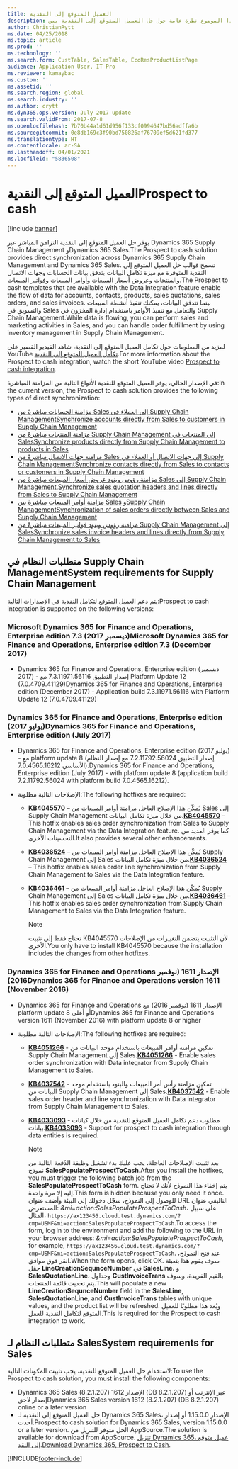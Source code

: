 ```yaml
---
title: العميل المتوقع إلى النقدية
description: يوفر هذا الموضوع نظرة عامة حول حل العميل المتوقع إلى النقدية بين Dynamics 365 Supply Chain Management وDynamics 365 Sales.
author: ChristianRytt
ms.date: 04/25/2018
ms.topic: article
ms.prod: ''
ms.technology: ''
ms.search.form: CustTable, SalesTable, EcoResProductListPage
audience: Application User, IT Pro
ms.reviewer: kamaybac
ms.custom: ''
ms.assetid: ''
ms.search.region: global
ms.search.industry: ''
ms.author: crytt
ms.dyn365.ops.version: July 2017 update
ms.search.validFrom: 2017-07-8
ms.openlocfilehash: 7b70b44a1d61d956f133cf0994647bd56adffa6b
ms.sourcegitcommit: 0e8db169c3f90bd750826af76709ef5d621fd377
ms.translationtype: HT
ms.contentlocale: ar-SA
ms.lasthandoff: 04/01/2021
ms.locfileid: "5836508"
---
```

# <a name="prospect-to-cash"></a><span data-ttu-id="7cf3a-103">العميل المتوقع إلى النقدية</span><span class="sxs-lookup"><span data-stu-id="7cf3a-103">Prospect to cash</span></span>

[!include [banner](../includes/banner.md)]

<span data-ttu-id="7cf3a-104">يوفر حل العميل المتوقع إلى النقدية التزامن المباشر عبر Dynamics 365 Supply Chain Management وDynamics 365 Sales.</span><span class="sxs-lookup"><span data-stu-id="7cf3a-104">The Prospect to cash solution provides direct synchronization across Dynamics 365 Supply Chain Management and Dynamics 365 Sales.</span></span> <span data-ttu-id="7cf3a-105">تسمح قوالب حل العميل المتوقع إلى النقدية المتوفرة مع ميزة تكامل البيانات بتدفق بيانات الحسابات وجهات الاتصال والمنتجات وعروض أسعار المبيعات وأوامر المبيعات وفواتير المبيعات.</span><span class="sxs-lookup"><span data-stu-id="7cf3a-105">The Prospect to cash templates that are available with the Data Integration feature enable the flow of data for accounts, contacts, products, sales quotations, sales orders, and sales invoices.</span></span> <span data-ttu-id="7cf3a-106">بينما تتدفق البيانات، يمكنك تنفيذ أنشطة المبيعات والتسويق في Sales والتعامل مع تنفيذ الأوامر باستخدام إدارة المخزون في Supply Chain Management.</span><span class="sxs-lookup"><span data-stu-id="7cf3a-106">While data is flowing, you can perform sales and marketing activities in Sales, and you can handle order fulfillment by using inventory management in Supply Chain Management.</span></span> 

<span data-ttu-id="7cf3a-107">لمزيد من المعلومات حول تكامل العميل المتوقع إلى النقدية‬، شاهد الفيديو القصير على YouTube [تكامل العميل المتوقع إلى النقدية](https://www.youtube.com/watch?v=AVV9x5x-XCg).</span><span class="sxs-lookup"><span data-stu-id="7cf3a-107">For more information about the Prospect to cash integration, watch the short YouTube video [Prospect to cash integration](https://www.youtube.com/watch?v=AVV9x5x-XCg).</span></span>

<span data-ttu-id="7cf3a-108">في الإصدار الحالي، يوفر العميل المتوقع للنقدية الأنواع التالية من المزامنة المباشرة:</span><span class="sxs-lookup"><span data-stu-id="7cf3a-108">In the current version, the Prospect to cash solution provides the following types of direct synchronization:</span></span>

- [<span data-ttu-id="7cf3a-109">مزامنة الحسابات مباشرةً من Sales إلى العملاء في Supply Chain Management‎</span><span class="sxs-lookup"><span data-stu-id="7cf3a-109">Synchronize accounts directly from Sales to customers in Supply Chain Management</span></span>](accounts-template-mapping-direct.md)
- [<span data-ttu-id="7cf3a-110">مزامنة المنتجات مباشرةً من Supply Chain Management إلى المنتجات في Sales‎‎</span><span class="sxs-lookup"><span data-stu-id="7cf3a-110">Synchronize products directly from Supply Chain Management to products in Sales</span></span>](products-template-mapping-direct.md)
- [<span data-ttu-id="7cf3a-111">مزامنة جهات الاتصال مباشرةً من Sales إلى جهات الاتصال أو العملاء في Supply Chain Management‎</span><span class="sxs-lookup"><span data-stu-id="7cf3a-111">Synchronize contacts directly from Sales to contacts or customers in Supply Chain Management</span></span>](contacts-template-mapping-direct.md)
- [<span data-ttu-id="7cf3a-112">مزامنة رؤوس وبنود عروض أسعار المبيعات مباشرةً من Sales إلى Supply Chain Management.</span><span class="sxs-lookup"><span data-stu-id="7cf3a-112">Synchronize sales quotation headers and lines directly from Sales to Supply Chain Management</span></span>](sales-quotation-template-mapping-sales-fin.md)
- [<span data-ttu-id="7cf3a-113">مزامنة أوامر المبيعات مباشرة بين Sales وSupply Chain Management</span><span class="sxs-lookup"><span data-stu-id="7cf3a-113">Synchronization of sales orders directly between Sales and Supply Chain Management</span></span>](sales-order-template-mapping-direct-two-ways.md)
- [<span data-ttu-id="7cf3a-114">مزامنة رؤوس وبنود فواتير المبيعات مباشرةً من Supply Chain Management إلى Sales</span><span class="sxs-lookup"><span data-stu-id="7cf3a-114">Synchronize sales invoice headers and lines directly from Supply Chain Management to Sales</span></span>](sales-invoice-template-mapping-direct.md)

## <a name="system-requirements-for-supply-chain-management"></a><span data-ttu-id="7cf3a-115">متطلبات النظام في Supply Chain Management</span><span class="sxs-lookup"><span data-stu-id="7cf3a-115">System requirements for Supply Chain Management</span></span>
<span data-ttu-id="7cf3a-116">يتم دعم العميل المتوقع لتكامل النقدية في الإصدارات التالية:</span><span class="sxs-lookup"><span data-stu-id="7cf3a-116">Prospect to cash integration is supported on the following versions:</span></span>

### <a name="microsoft-dynamics-365-for-finance-and-operations-enterprise-edition-73-december-2017"></a><span data-ttu-id="7cf3a-117">Microsoft Dynamics 365 for Finance and Operations, Enterprise edition 7.3 (ديسمبر 2017)</span><span class="sxs-lookup"><span data-stu-id="7cf3a-117">Microsoft Dynamics 365 for Finance and Operations, Enterprise edition 7.3 (December 2017)</span></span>

- <span data-ttu-id="7cf3a-118">Dynamics 365 for Finance and Operations, Enterprise edition (ديسمبر 2017) - إصدار التطبيق 7.3.11971.56116 مع Platform Update 12 (7.0.4709.41129)</span><span class="sxs-lookup"><span data-stu-id="7cf3a-118">Dynamics 365 for Finance and Operations, Enterprise edition (December 2017) - Application build 7.3.11971.56116 with Platform Update 12 (7.0.4709.41129)</span></span>

### <a name="dynamics-365-for-finance-and-operations-enterprise-edition-july-2017"></a><span data-ttu-id="7cf3a-119">Dynamics 365 for Finance and Operations, Enterprise edition (يوليو 2017)</span><span class="sxs-lookup"><span data-stu-id="7cf3a-119">Dynamics 365 for Finance and Operations, Enterprise edition (July 2017)</span></span>

- <span data-ttu-id="7cf3a-120">Dynamics 365 for Finance and Operations, Enterprise edition (يوليو 2017) - مع platform update 8 (إصدار التطبيق 7.2.11792.56024 مع إصدار النظام الأساسي 7.0.4565.16212).</span><span class="sxs-lookup"><span data-stu-id="7cf3a-120">Dynamics 365 for Finance and Operations, Enterprise edition (July 2017) - with platform update 8 (application build 7.2.11792.56024 with platform build 7.0.4565.16212).</span></span>
- <span data-ttu-id="7cf3a-121">الإصلاحات التالية مطلوبة:</span><span class="sxs-lookup"><span data-stu-id="7cf3a-121">The following hotfixes are required:</span></span>

  - <span data-ttu-id="7cf3a-122">**[KB4045570](https://fix.lcs.dynamics.com/Issue/Resolved?kb=4045570&bugId=3851320&qc=ac1145034fd04ab71ccc4d14aa012f245176712c9af7c36bb77a118726d46160)** – يُمكّن هذا الإصلاح العاجل مزامنة أوامر المبيعات من Sales إلى Supply Chain Management من خلال ميزة تكامل البيانات.</span><span class="sxs-lookup"><span data-stu-id="7cf3a-122">**[KB4045570](https://fix.lcs.dynamics.com/Issue/Resolved?kb=4045570&bugId=3851320&qc=ac1145034fd04ab71ccc4d14aa012f245176712c9af7c36bb77a118726d46160)** – This hotfix enables sales order synchronization from Sales to Supply Chain Management via the Data Integration feature.</span></span> <span data-ttu-id="7cf3a-123">كما يوفر العديد من التحسينات الأخرى.</span><span class="sxs-lookup"><span data-stu-id="7cf3a-123">It also provides several other enhancements.</span></span>
  - <span data-ttu-id="7cf3a-124">**[KB4036524](https://fix.lcs.dynamics.com/Issue/Resolved?kb=4036524&bugId=3847504&qc=e2fcfae08b1a5d5ce9f53f330e8c212b0636c375368ff7d8d9b5ec6701523ad2)** – يُمكّن هذا الإصلاح العاجل مزامنة أوامر المبيعات من Supply Chain Management إلى Sales من خلال ميزة تكامل البيانات.</span><span class="sxs-lookup"><span data-stu-id="7cf3a-124">**[KB4036524](https://fix.lcs.dynamics.com/Issue/Resolved?kb=4036524&bugId=3847504&qc=e2fcfae08b1a5d5ce9f53f330e8c212b0636c375368ff7d8d9b5ec6701523ad2)** – This hotfix enables sales order line synchronization from Supply Chain Management to Sales via the Data Integration feature.</span></span>
  - <span data-ttu-id="7cf3a-125">**[KB4036461](https://fix.lcs.dynamics.com/Issue/Resolved?kb=4036461&bugId=3847029&qc=e2fcfae08b1a5d5ce9f53f330e8c212b0636c375368ff7d8d9b5ec6701523ad2)** – يُمكّن هذا الإصلاح العاجل مزامنة أوامر المبيعات من Supply Chain Management إلى Sales من خلال ميزة تكامل البيانات.</span><span class="sxs-lookup"><span data-stu-id="7cf3a-125">**[KB4036461](https://fix.lcs.dynamics.com/Issue/Resolved?kb=4036461&bugId=3847029&qc=e2fcfae08b1a5d5ce9f53f330e8c212b0636c375368ff7d8d9b5ec6701523ad2)** – This hotfix enables sales order synchronization from Supply Chain Management to Sales via the Data Integration feature.</span></span>

    > [!NOTE]
    > <span data-ttu-id="7cf3a-126">تحتاج فقط إلى تثبيت KB4045570 لأن التثبيت يتضمن التغييرات من الإصلاحات الأخرى.</span><span class="sxs-lookup"><span data-stu-id="7cf3a-126">You only have to install KB4045570 because the installation includes the changes from other hotfixes.</span></span> 

### <a name="dynamics-365-for-finance-and-operations-version-1611-november-2016"></a><span data-ttu-id="7cf3a-127">Dynamics 365 for Finance and Operations الإصدار 1611 (نوفمبر 2016)</span><span class="sxs-lookup"><span data-stu-id="7cf3a-127">Dynamics 365 for Finance and Operations version 1611 (November 2016)</span></span>

- <span data-ttu-id="7cf3a-128">Dynamics 365 for Finance and Operations الإصدار 1611 (نوفمبر 2016) مع platform update 8 أو أعلى</span><span class="sxs-lookup"><span data-stu-id="7cf3a-128">Dynamics 365 for Finance and Operations version 1611 (November 2016)  with platform update 8 or higher</span></span>

- <span data-ttu-id="7cf3a-129">الإصلاحات التالية مطلوبة:</span><span class="sxs-lookup"><span data-stu-id="7cf3a-129">The following hotfixes are required:</span></span>

  - <span data-ttu-id="7cf3a-130">**[KB4051266](https://fix.lcs.dynamics.com/Issue/Resolved?kb=4051266&bugId=3863566&qc=ee80faaa7bc6c77b368d5eaf456c9c08e0b9fba5903a7b6fd8c13756c3a4b757)** - تمكين مزامنة أوامر المبيعات باستخدام موحد البيانات من Supply Chain Management إلى Sales.</span><span class="sxs-lookup"><span data-stu-id="7cf3a-130">**[KB4051266](https://fix.lcs.dynamics.com/Issue/Resolved?kb=4051266&bugId=3863566&qc=ee80faaa7bc6c77b368d5eaf456c9c08e0b9fba5903a7b6fd8c13756c3a4b757)** - Enable sales order synchronization with Data integrator from Supply Chain Management to Sales.</span></span> 
  - <span data-ttu-id="7cf3a-131">**[KB4037542](https://fix.lcs.dynamics.com/Issue/Resolved?kb=4037542&bugId=3848253&qc=8323b93c15280172c5ab4159e0256e37104ced1729462c91ab2f7d00cb8d419c)** - تمكين مزامنة رأس أمر المبيعات والبنود باستخدام موحد البيانات من Supply Chain Management إلى Sales.</span><span class="sxs-lookup"><span data-stu-id="7cf3a-131">**[KB4037542](https://fix.lcs.dynamics.com/Issue/Resolved?kb=4037542&bugId=3848253&qc=8323b93c15280172c5ab4159e0256e37104ced1729462c91ab2f7d00cb8d419c)** - Enable sales order header and line synchronization with Data integrator from Supply Chain Management to Sales.</span></span>
  - <span data-ttu-id="7cf3a-132">**[KB4033093](https://fix.lcs.dynamics.com/Issue/Resolved?kb=4033093&bugId=3824604&qc=bd7e15e1fb56066b3a82ce48b691cf1ffbc934a7473fa888545b2211a8d416c5)** - مطلوب دعم تكامل العميل المتوقع للنقدية من خلال كيانات بيانات.</span><span class="sxs-lookup"><span data-stu-id="7cf3a-132">**[KB4033093](https://fix.lcs.dynamics.com/Issue/Resolved?kb=4033093&bugId=3824604&qc=bd7e15e1fb56066b3a82ce48b691cf1ffbc934a7473fa888545b2211a8d416c5)** - Support for prospect to cash integration through data entities is required.</span></span>
    
    > [!NOTE]
    > <span data-ttu-id="7cf3a-133">بعد تثبيت الإصلاحات العاجلة، يجب عليك بدء تشغيل وظيفة الدُفعة التالية من نموذج **SalesPopulateProspectToCash**.</span><span class="sxs-lookup"><span data-stu-id="7cf3a-133">After you install the hotfixes, you must trigger the following batch job from the **SalesPopulateProspectToCash** form.</span></span> <span data-ttu-id="7cf3a-134">يتم إخفاء هذا النموذج لأنك لا تحتاج إليه إلا مرة واحدة.</span><span class="sxs-lookup"><span data-stu-id="7cf3a-134">This form is hidden because you only need it once.</span></span> <span data-ttu-id="7cf3a-135">للوصول إلى النموذج، سجّل دخولك إلى البيئة وأضف عنوان URL التاليفي عنوان المستعرض: *&mi=action:SalesPopulateProspectToCash*، على سبيل المثال، `https://ax123456.cloud.test.dynamics.com/?cmp=USMF&mi=action:SalesPopulateProspectToCash`.</span><span class="sxs-lookup"><span data-stu-id="7cf3a-135">To access the form, log in to the environment and add the following to the URL in your browser address: *&mi=action:SalesPopulateProspectToCash*, for example, `https://ax123456.cloud.test.dynamics.com/?cmp=USMF&mi=action:SalesPopulateProspectToCash`.</span></span> <span data-ttu-id="7cf3a-136">عند فتح النموذج، انقر فوق موافق.</span><span class="sxs-lookup"><span data-stu-id="7cf3a-136">When the form opens, click OK.</span></span> <span data-ttu-id="7cf3a-137">سوف يقوم هذا بتعبئة حقل **LineCreationSequnceNumber** في **SalesLine**، و **SalesQuotationLine**، وجداول **CustInvoiceTrans** بالقيم الفريدة، وسوف يتم تحديث قائمة المنتجات.</span><span class="sxs-lookup"><span data-stu-id="7cf3a-137">This will populate a new **LineCreationSequnceNumber** field in the **SalesLine**, **SalesQuotationLine**, and **CustInvoiceTrans** tables with unique values, and the product list will be refreshed.</span></span> <span data-ttu-id="7cf3a-138">ويُعد هذا مطلوبًا للعميل المتوقع لتكامل النقدية للعمل.</span><span class="sxs-lookup"><span data-stu-id="7cf3a-138">This is required for the Prospect to cash integration to work.</span></span>


## <a name="system-requirements-for-sales"></a><span data-ttu-id="7cf3a-139">متطلبات النظام لـ Sales</span><span class="sxs-lookup"><span data-stu-id="7cf3a-139">System requirements for Sales</span></span>

<span data-ttu-id="7cf3a-140">لاستخدام حل العميل المتوقع للنقدية، يجب تثبيت المكونات التالية:</span><span class="sxs-lookup"><span data-stu-id="7cf3a-140">To use the Prospect to cash solution, you must install the following components:</span></span>

- <span data-ttu-id="7cf3a-141">Dynamics 365 Sales الإصدار 1612 (8.2.1.207) (DB 8.2.1.207) عبر الإنترنت أو إصدار لاحق</span><span class="sxs-lookup"><span data-stu-id="7cf3a-141">Dynamics 365 Sales version 1612 (8.2.1.207) (DB 8.2.1.207) online or a later version</span></span>
- <span data-ttu-id="7cf3a-142">حل العميل المتوقع إلى النقدية لـ Dynamics 365 Sales، الإصدار 1.15.0.0 أو إصدار أحدث.</span><span class="sxs-lookup"><span data-stu-id="7cf3a-142">Prospect to cash solution for Dynamics 365 Sales, version 1.15.0.0 or a later version.</span></span> <span data-ttu-id="7cf3a-143">الحل متوفر للتنزيل من AppSource.</span><span class="sxs-lookup"><span data-stu-id="7cf3a-143">The solution is available for download from AppSource.</span></span> <span data-ttu-id="7cf3a-144">[تنزيل Dynamics 365، عميل متوقع إلى النقد](https://appsource.microsoft.com/product/dynamics-365/mscrm.c7a48b40-eed3-4d67-93ba-f2364281feb3).</span><span class="sxs-lookup"><span data-stu-id="7cf3a-144">[Download Dynamics 365, Prospect to Cash](https://appsource.microsoft.com/product/dynamics-365/mscrm.c7a48b40-eed3-4d67-93ba-f2364281feb3).</span></span>


[!INCLUDE[footer-include](../../includes/footer-banner.md)]